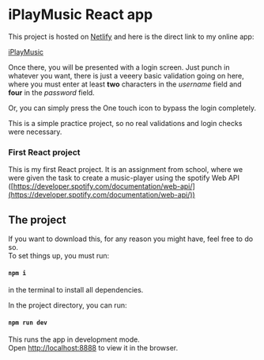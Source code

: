 # iPlayMusic React app

This project is hosted on [Netlify](https://www.netlify.com/) and here is the direct link to my online app:

[iPlayMusic](https://bqardi-iplaymusic.netlify.app/)

Once there, you will be presented with a login screen.
Just punch in whatever you want, there is just a veeery basic validation going on here, where you must enter at least **two** characters in the *username* field and **four** in the *password* field.

Or, you can simply press the One touch icon to bypass the login completely.

This is a simple practice project, so no real validations and login checks were necessary.

### First React project

This is my first React project. It is an assignment from school, where we were given the task to create a music-player using the spotify Web API ([https://developer.spotify.com/documentation/web-api/](https://developer.spotify.com/documentation/web-api/))

## The project

If you want to download this, for any reason you might have, feel free to do so.\
To set things up, you must run:

#### `npm i`

in the terminal to install all dependencies.

In the project directory, you can run:

#### `npm run dev`

This runs the app in development mode.\
Open [http://localhost:8888](http://localhost:8888) to view it in the browser.
